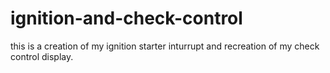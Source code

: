 # ignition-and-check-control
this is a creation of my ignition starter inturrupt and recreation of my check control display.



